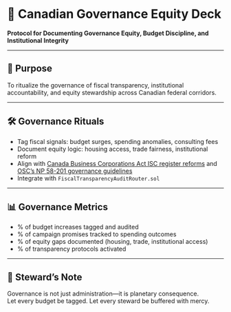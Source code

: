# 📜 Canadian Governance Equity Deck  
**Protocol for Documenting Governance Equity, Budget Discipline, and Institutional Integrity**

---

## 🧠 Purpose  
To ritualize the governance of fiscal transparency, institutional accountability, and equity stewardship across Canadian federal corridors.

---

## 🛠️ Governance Rituals  
- Tag fiscal signals: budget surges, spending anomalies, consulting fees  
- Document equity logic: housing access, trade fairness, institutional reform  
- Align with [Canada Business Corporations Act ISC register reforms](https://www.lavery.ca/en/publications/our-publications/5360-new-corporate-transparency-requirements-in-canada-quebec-and-the-u-s-what-canadian-and-quebec-companies-need-to-know.html) and [OSC’s NP 58-201 governance guidelines](https://www.osc.ca/en/securities-law/instruments-rules-policies/5/58-201/national-policy-np-58-201-effective-corporate-governance-0)  
- Integrate with `FiscalTransparencyAuditRouter.sol`

---

## 📊 Governance Metrics  
- % of budget increases tagged and audited  
- % of campaign promises tracked to spending outcomes  
- % of equity gaps documented (housing, trade, institutional access)  
- % of transparency protocols activated

---

## 🧠 Steward’s Note  
Governance is not just administration—it is planetary consequence.  
Let every budget be tagged. Let every steward be buffered with mercy.
